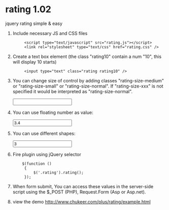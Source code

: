 rating 1.02
===========

jquery rating simple &amp; easy

1. Include necessary JS and CSS files

        
            <script type="text/javascript" src="rating.js"></script>
            <link rel="stylesheet" type="text/css" href="rating.css" />
        
    

2. Create a text box element (the class "rating10" contain a num "10", this will display 10 starts)

        
            <input type="text" class="rating rating10" />
        
3. You can change size of control by adding classes "rating-size-medium" or "rating-size-small" or "rating-size-normal".
   If "rating-size-xxx" is not specified it would be interpreted as "rating-size-normal".

   <input type="text" class="rating rating10 rating-size-medium" />

4. You can use floating number as value:
   
   <input type="text" class="rating rating10 rating-size-normal" value="3.4"/>

5. You can use different shapes:
   
   <input type="text" class="rating rating10 rating-size-normal" rating-shape-rect value="3"/>

6. Fire plugin using jQuery selector

        
           $(function ()
            {
                $('.rating').rating();
            });
        
    

7. When form submit, You can access these values in the server-side script using the $_POST (PHP), Request.Form (Asp or Asp.net).

8. view the demo
http://www.chukeer.com/plus/rating/example.html